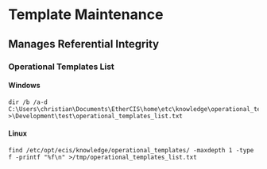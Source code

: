 # Template Maintenance

## Manages Referential Integrity

### Operational Templates List

#### Windows

	dir /b /a-d C:\Users\christian\Documents\EtherCIS\home\etc\knowledge\operational_templates\*.opt >\Development\test\operational_templates_list.txt

#### Linux

	find /etc/opt/ecis/knowledge/operational_templates/ -maxdepth 1 -type f -printf "%f\n" >/tmp/operational_templates_list.txt